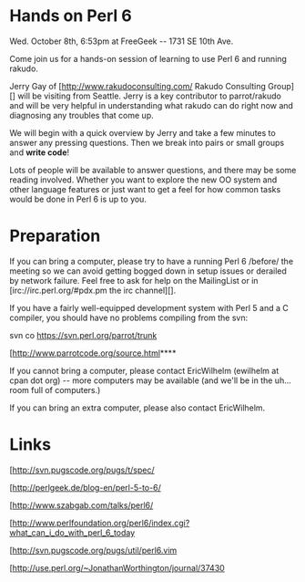 # Hands on Perl 6

  Wed. October 8th, 6:53pm at FreeGeek -- 1731 SE 10th Ave.

Come join us for a hands-on session of learning to use Perl 6 and running rakudo.

Jerry Gay of [http://www.rakudoconsulting.com/ Rakudo Consulting Group][] will be visiting from Seattle.  Jerry is a key contributor to parrot/rakudo and will be very helpful in understanding what rakudo can do right now and diagnosing any troubles that come up.

We will begin with a quick overview by Jerry and take a few minutes to answer any pressing questions.  Then we break into pairs or small groups and **write code**!

Lots of people will be available to answer questions, and there may be some reading involved.  Whether you want to explore the new OO system and other language features or just want to get a feel for how common tasks would be done in Perl 6 is up to you.

# Preparation

If you can bring a computer, please try to have a running Perl 6 /before/ the meeting so we can avoid getting bogged down in setup issues or derailed by network failure.  Feel free to ask for help on the MailingList or in [irc://irc.perl.org/#pdx.pm the irc channel][].

If you have a fairly well-equipped development system with Perl 5 and a C compiler, you should have no problems compiling from the svn:

  svn co https://svn.perl.org/parrot/trunk

[http://www.parrotcode.org/source.html****

If you cannot bring a computer, please contact EricWilhelm (ewilhelm at cpan dot org) -- more computers may be available (and we'll be in the uh... room full of computers.)

If you can bring an extra computer, please also contact EricWilhelm.

# Links

[http://svn.pugscode.org/pugs/t/spec/

[http://perlgeek.de/blog-en/perl-5-to-6/

[http://www.szabgab.com/talks/perl6/

[http://www.perlfoundation.org/perl6/index.cgi?what_can_i_do_with_perl_6_today

[http://svn.pugscode.org/pugs/util/perl6.vim

[http://use.perl.org/~JonathanWorthington/journal/37430
